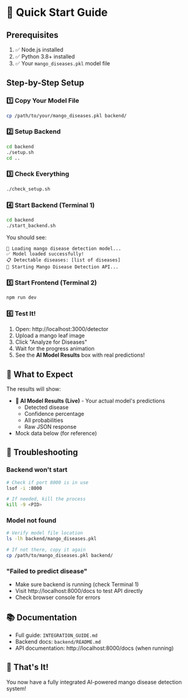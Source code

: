 # 🚀 Quick Start Guide

## Prerequisites
1. ✅ Node.js installed
2. ✅ Python 3.8+ installed
3. ✅ Your `mango_diseases.pkl` model file

## Step-by-Step Setup

### 1️⃣ Copy Your Model File
```bash
cp /path/to/your/mango_diseases.pkl backend/
```

### 2️⃣ Setup Backend
```bash
cd backend
./setup.sh
cd ..
```

### 3️⃣ Check Everything
```bash
./check_setup.sh
```

### 4️⃣ Start Backend (Terminal 1)
```bash
cd backend
./start_backend.sh
```

You should see:
```
🥭 Loading mango disease detection model...
✅ Model loaded successfully!
📋 Detectable diseases: [list of diseases]
🚀 Starting Mango Disease Detection API...
```

### 5️⃣ Start Frontend (Terminal 2)
```bash
npm run dev
```

### 6️⃣ Test It!

1. Open: http://localhost:3000/detector
2. Upload a mango leaf image
3. Click "Analyze for Diseases"
4. Wait for the progress animation
5. See the **AI Model Results** box with real predictions!

## 🎯 What to Expect

The results will show:
- **🤖 AI Model Results (Live)** - Your actual model's predictions
  - Detected disease
  - Confidence percentage
  - All probabilities
  - Raw JSON response
- Mock data below (for reference)

## 🔧 Troubleshooting

### Backend won't start
```bash
# Check if port 8000 is in use
lsof -i :8000

# If needed, kill the process
kill -9 <PID>
```

### Model not found
```bash
# Verify model file location
ls -lh backend/mango_diseases.pkl

# If not there, copy it again
cp /path/to/mango_diseases.pkl backend/
```

### "Failed to predict disease"
- Make sure backend is running (check Terminal 1)
- Visit http://localhost:8000/docs to test API directly
- Check browser console for errors

## 📚 Documentation

- Full guide: `INTEGRATION_GUIDE.md`
- Backend docs: `backend/README.md`
- API documentation: http://localhost:8000/docs (when running)

## 🎉 That's It!

You now have a fully integrated AI-powered mango disease detection system!
